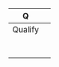 

| Q       |     |
| ------- | --- |
| Qualify |     |
|         |     |
|         |     |
|         |     |
|         |     |
|         |     |
|         |     |
|         |     |

